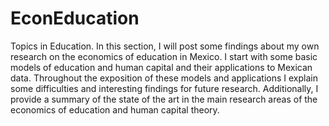 # EconEducation
Topics in Education.
In this section, I will post some findings about my own research on the economics of education in Mexico. I start with some basic models of education and human capital and their applications to Mexican data. Throughout the exposition of these models and applications I explain some difficulties and interesting findings for future research. Additionally, I provide a summary of the state of the art in the main research areas of the economics of education and human capital theory.
